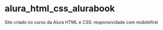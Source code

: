 # alura_html_css_alurabook
Site criado no curso da Alura HTML e CSS: responsividade com mobilefirst
